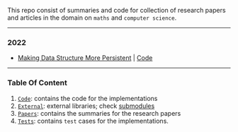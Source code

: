 This repo consist of summaries and code for collection of research papers and articles in the domain on `maths` and `computer science`.

---

### 2022

- [Making Data Structure More Persistent](papers/makingdatastructurespersitent.md) | [Code](code/MakingDataStructuresPersistent/)

---

### Table Of Content

1. [`Code`](code): contains the code for the implementations
2. [`External`](external): external libraries; check [submodules](.gitmodules)
3. [`Papers`](papers): contains the summaries for the research papers 
4. [`Tests`](tests): contains `test` cases for the implementations.
